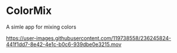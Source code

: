 # ColorMix
A simle app for mixing colors


https://user-images.githubusercontent.com/119738558/236245824-441f1dd7-8e42-4e1c-b0c6-939dbe0e3215.mov

